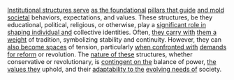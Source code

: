 

[Institutional structures serve](3/2/.Institutional%20Structures) [as the foundational](2/1/1/3/2/1/1/.Foundations) [pillars that guide](2/1/1/3/2/1/1/.Foundations) [and mold societal](2/3/3/3/3/2/.Societal%20Impact) behaviors, expectations, and values. These structures, be they educational, political, religious, or otherwise, play a [significant role in](3/1/1/2/2/2/2/1/2/.Functional) [shaping individual and](3/1/3/3/3/2/2/_Individual-Society) collective identities. Often, [they carry with](3/1/3/3/2/1/3/1/.Transport) [them a weight](1/2/2/2/2/1/1/2/.Weight) of tradition, symbolizing stability and continuity. However, they can [also become spaces](1/2/1/3/3/3/3/.Space) of tension, particularly [when confronted with](2/1/1/3/3/3/.Ignoring) [demands for reform](3/1/3/3/3/2/2/.Legislation) or revolution. The [nature of these](1/1/_Intrinsic-Extrinsic) structures, whether conservative or revolutionary, is [contingent on the](1/1/3/3/2/2/_Dependent-Independent) balance of power, [the values they](2/2/.Values) uphold, and their [adaptability to the](1/2/2/2/2/3/1/.Adaptation) [evolving needs of](2/3/2/.Generation%20Evolution) society.

